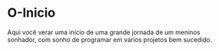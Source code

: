 # O-Inicio
Aqui você verar uma início de uma grande jornada de um meninos sonhador, com sonho de programar em vários projetos bem sucedido.
